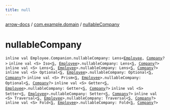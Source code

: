 ```yaml
---
title: null
---
```


[arrow-docs](../index.html) / [com.example.domain](index.html) / [nullableCompany](./nullable-company.html)

# nullableCompany

`inline val Employee.Companion.nullableCompany: Lens<`[`Employee`](-employee/index.html)`, `[`Company`](-company/index.html)`?>`
`inline val <S> Iso<`[`S`](nullable-company.html#S)`, `[`Employee`](-employee/index.html)`>.nullableCompany: Lens<`[`S`](nullable-company.html#S)`, `[`Company`](-company/index.html)`?>`
`inline val <S> Lens<`[`S`](nullable-company.html#S)`, `[`Employee`](-employee/index.html)`>.nullableCompany: Lens<`[`S`](nullable-company.html#S)`, `[`Company`](-company/index.html)`?>`
`inline val <S> Optional<`[`S`](nullable-company.html#S)`, `[`Employee`](-employee/index.html)`>.nullableCompany: Optional<`[`S`](nullable-company.html#S)`, `[`Company`](-company/index.html)`?>`
`inline val <S> Prism<`[`S`](nullable-company.html#S)`, `[`Employee`](-employee/index.html)`>.nullableCompany: Optional<`[`S`](nullable-company.html#S)`, `[`Company`](-company/index.html)`?>`
`inline val <S> Getter<`[`S`](nullable-company.html#S)`, `[`Employee`](-employee/index.html)`>.nullableCompany: Getter<`[`S`](nullable-company.html#S)`, `[`Company`](-company/index.html)`?>`
`inline val <S> Setter<`[`S`](nullable-company.html#S)`, `[`Employee`](-employee/index.html)`>.nullableCompany: Setter<`[`S`](nullable-company.html#S)`, `[`Company`](-company/index.html)`?>`
`inline val <S> Traversal<`[`S`](nullable-company.html#S)`, `[`Employee`](-employee/index.html)`>.nullableCompany: Traversal<`[`S`](nullable-company.html#S)`, `[`Company`](-company/index.html)`?>`
`inline val <S> Fold<`[`S`](nullable-company.html#S)`, `[`Employee`](-employee/index.html)`>.nullableCompany: Fold<`[`S`](nullable-company.html#S)`, `[`Company`](-company/index.html)`?>`